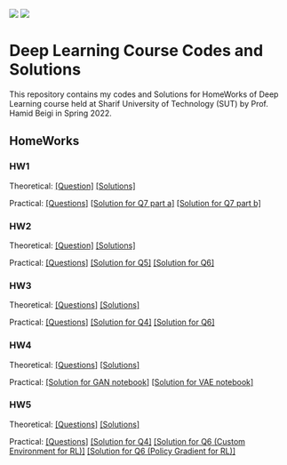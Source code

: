 ![](https://img.shields.io/github/license/PouyaKhn/DL_HWs)
![](https://img.shields.io/github/repo-size/PouyaKhn/DL_HWs)

# Deep Learning Course Codes and Solutions
This repository contains my codes and Solutions for HomeWorks of Deep Learning course held at Sharif University of Technology (SUT) by Prof. Hamid Beigi in Spring 2022.
 
## HomeWorks

### HW1

Theoretical: [[Question]](HW1/HW1_Questions.pdf) [[Solutions]](HW1/Theoretical/HW1_99210283.pdf) 

Practical: [[Questions]](HW1/HW1_Questions.pdf) [[Solution for Q7 part a]](HW1/Practical/Q7a.ipynb) [[Solution for Q7 part b]](HW1/Practical/Q7b.ipynb)

### HW2

Theoretical: [[Question]](HW2/HW2_Questions.pdf) [[Solutions]](HW1/Theoretical/HW2_99210283.pdf) 

Practical: [[Questions]](HW2/HW2_Questions.pdf) [[Solution for Q5]](HW2/Practical/Q5.ipynb) [[Solution for Q6]](HW2/Practical/Q6.ipynb)

### HW3

Theoretical: [[Questions]](HW3/HW3_Questions.pdf) [[Solutions]](HW3/Theoretical/HW3_99210283.pdf)

Practical: [[Questions]](HW3/HW3_Questions.pdf) [[Solution for Q4]](HW3/Practical/Q4.ipynb) [[Solution for Q6]](HW3/Practical/Q6.ipynb)

### HW4

Theoretical: [[Questions]](HW4/HW4_Questions.pdf) [[Solutions]](HW4/Theoretical/HW4_99210283.pdf)

Practical: [[Solution for GAN notebook]](HW4/Practical/GAN_99210283.ipynb) [[Solution for VAE notebook]](HW4/Practical/VAE_99210283.ipynb)

### HW5

Theoretical: [[Questions]](HW5/HW5_Questions.pdf) [[Solutions]](HW5/Theoretical/HW5_99210283.pdf)

Practical: [[Questions]](HW5/HW5_Questions.pdf) [[Solution for Q4]](HW5/Practical/Q4_99210283.ipynb) [[Solution for Q6 (Custom Environment for RL)]](HW5/Practical/Q6_Custom_environment_99210283.ipynb) [[Solution for Q6 (Policy Gradient for RL)]](HW5/Practical/Q6_Policy_Gradient_99210283.ipynb)
